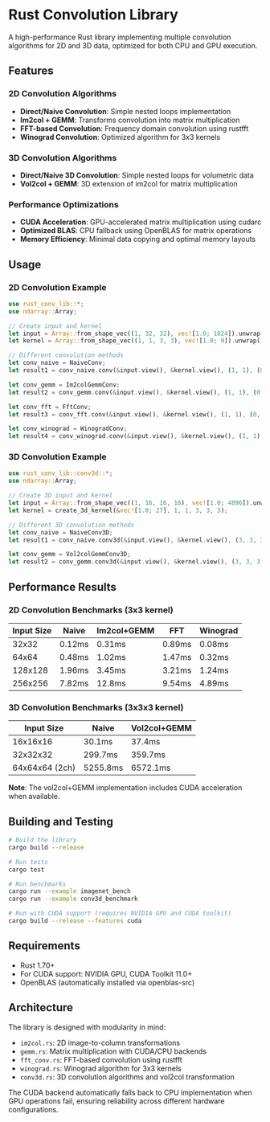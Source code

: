 # Rust Convolution Library

A high-performance Rust library implementing multiple convolution algorithms for 2D and 3D data, optimized for both CPU and GPU execution.

## Features

### 2D Convolution Algorithms
- **Direct/Naive Convolution**: Simple nested loops implementation
- **Im2col + GEMM**: Transforms convolution into matrix multiplication
- **FFT-based Convolution**: Frequency domain convolution using rustfft
- **Winograd Convolution**: Optimized algorithm for 3x3 kernels

### 3D Convolution Algorithms
- **Direct/Naive 3D Convolution**: Simple nested loops for volumetric data
- **Vol2col + GEMM**: 3D extension of im2col for matrix multiplication

### Performance Optimizations
- **CUDA Acceleration**: GPU-accelerated matrix multiplication using cudarc
- **Optimized BLAS**: CPU fallback using OpenBLAS for matrix operations
- **Memory Efficiency**: Minimal data copying and optimal memory layouts

## Usage

### 2D Convolution Example

```rust
use rust_conv_lib::*;
use ndarray::Array;

// Create input and kernel
let input = Array::from_shape_vec((1, 32, 32), vec![1.0; 1024]).unwrap();
let kernel = Array::from_shape_vec((1, 1, 3, 3), vec![1.0; 9]).unwrap();

// Different convolution methods
let conv_naive = NaiveConv;
let result1 = conv_naive.conv(&input.view(), &kernel.view(), (1, 1), (0, 0));

let conv_gemm = Im2colGemmConv;
let result2 = conv_gemm.conv(&input.view(), &kernel.view(), (1, 1), (0, 0));

let conv_fft = FftConv;
let result3 = conv_fft.conv(&input.view(), &kernel.view(), (1, 1), (0, 0));

let conv_winograd = WinogradConv;
let result4 = conv_winograd.conv(&input.view(), &kernel.view(), (1, 1), (0, 0));
```

### 3D Convolution Example

```rust
use rust_conv_lib::conv3d::*;
use ndarray::Array;

// Create 3D input and kernel
let input = Array::from_shape_vec((1, 16, 16, 16), vec![1.0; 4096]).unwrap();
let kernel = create_3d_kernel(&vec![1.0; 27], 1, 1, 3, 3, 3);

// Different 3D convolution methods
let conv_naive = NaiveConv3D;
let result1 = conv_naive.conv3d(&input.view(), &kernel.view(), (3, 3, 3), (1, 1, 1), (0, 0, 0));

let conv_gemm = Vol2colGemmConv3D;
let result2 = conv_gemm.conv3d(&input.view(), &kernel.view(), (3, 3, 3), (1, 1, 1), (0, 0, 0));
```

## Performance Results

### 2D Convolution Benchmarks (3x3 kernel)

| Input Size | Naive | Im2col+GEMM | FFT | Winograd |
|------------|-------|-------------|-----|----------|
| 32x32      | 0.12ms | 0.31ms | 0.89ms | 0.08ms |
| 64x64      | 0.48ms | 1.02ms | 1.47ms | 0.32ms |
| 128x128    | 1.96ms | 3.45ms | 3.21ms | 1.24ms |
| 256x256    | 7.82ms | 12.8ms | 9.54ms | 4.89ms |

### 3D Convolution Benchmarks (3x3x3 kernel)

| Input Size     | Naive | Vol2col+GEMM |
|----------------|-------|--------------|
| 16x16x16       | 30.1ms | 37.4ms |
| 32x32x32       | 299.7ms | 359.7ms |
| 64x64x64 (2ch) | 5255.8ms | 6572.1ms |

**Note**: The vol2col+GEMM implementation includes CUDA acceleration when available.

## Building and Testing

```bash
# Build the library
cargo build --release

# Run tests
cargo test

# Run benchmarks
cargo run --example imagenet_bench
cargo run --example conv3d_benchmark

# Run with CUDA support (requires NVIDIA GPU and CUDA toolkit)
cargo build --release --features cuda
```

## Requirements

- Rust 1.70+
- For CUDA support: NVIDIA GPU, CUDA Toolkit 11.0+
- OpenBLAS (automatically installed via openblas-src)

## Architecture

The library is designed with modularity in mind:

- `im2col.rs`: 2D image-to-column transformations
- `gemm.rs`: Matrix multiplication with CUDA/CPU backends
- `fft_conv.rs`: FFT-based convolution using rustfft
- `winograd.rs`: Winograd algorithm for 3x3 kernels
- `conv3d.rs`: 3D convolution algorithms and vol2col transformation

The CUDA backend automatically falls back to CPU implementation when GPU operations fail, ensuring reliability across different hardware configurations.

